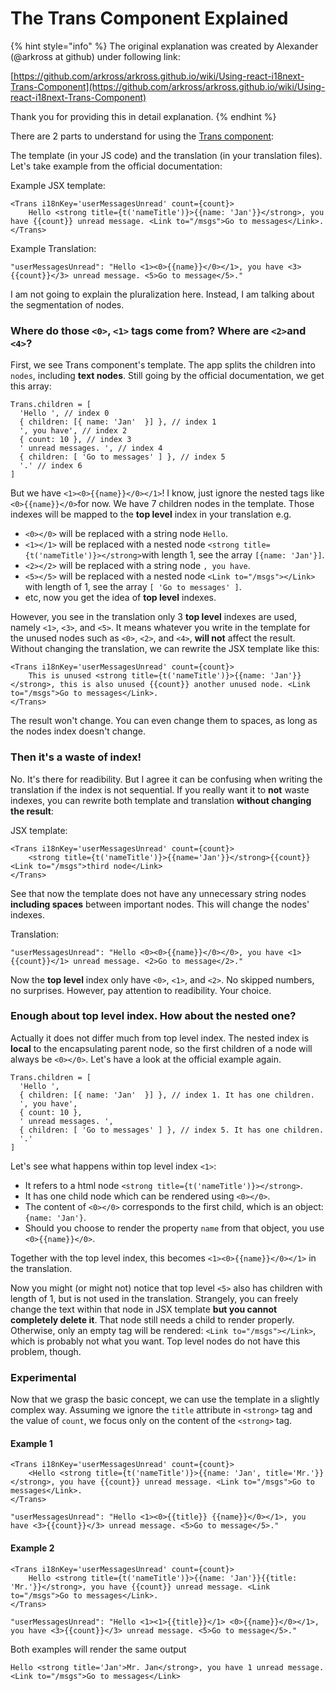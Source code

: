 # The Trans Component Explained

{% hint style="info" %}
The original explanation was created by Alexander \(@arkross at github\) under following link:  
  
[https://github.com/arkross/arkross.github.io/wiki/Using-react-i18next-Trans-Component](https://github.com/arkross/arkross.github.io/wiki/Using-react-i18next-Trans-Component)  
  
Thank you for providing this in detail explanation.
{% endhint %}

There are 2 parts to understand for using the [Trans component](../components/trans-component.md):

The template \(in your JS code\) and the translation \(in your translation files\). Let's take example from the official documentation:

Example JSX template:

```text
<Trans i18nKey='userMessagesUnread' count={count}>
    Hello <strong title={t('nameTitle')}>{{name: 'Jan'}}</strong>, you have {{count}} unread message. <Link to="/msgs">Go to messages</Link>.
</Trans>
```

Example Translation:

```text
"userMessagesUnread": "Hello <1><0>{{name}}</0></1>, you have <3>{{count}}</3> unread message. <5>Go to message</5>."
```

I am not going to explain the pluralization here. Instead, I am talking about the segmentation of nodes.

### Where do those `<0>`, `<1>` tags come from? Where are `<2>`and `<4>`?

First, we see Trans component's template. The app splits the children into `nodes`, including **text nodes**. Still going by the official documentation, we get this array:

```text
Trans.children = [
  'Hello ', // index 0
  { children: [{ name: 'Jan'  }] }, // index 1
  ', you have', // index 2
  { count: 10 }, // index 3
  ' unread messages. ', // index 4
  { children: [ 'Go to messages' ] }, // index 5
  '.' // index 6
]
```

But we have `<1><0>{{name}}</0></1>`! I know, just ignore the nested tags like `<0>{{name}}</0>`for now. We have 7 children nodes in the template. Those indexes will be mapped to the **top level** index in your translation e.g.

* `<0></0>` will be replaced with a string node `Hello`.
* `<1></1>` will be replaced with a nested node `<strong title={t('nameTitle')}></strong>`with length 1, see the array `[{name: 'Jan'}]`.
* `<2></2>` will be replaced with a string node `, you have`.
* `<5></5>` will be replaced with a nested node `<Link to="/msgs"></Link>` with length of 1, see the array `[ 'Go to messages' ]`.
* etc, now you get the idea of **top level** indexes.

However, you see in the translation only 3 **top level** indexes are used, namely `<1>`, `<3>`, and `<5>`. It means whatever you write in the template for the unused nodes such as `<0>`, `<2>`, and `<4>`, **will not** affect the result. Without changing the translation, we can rewrite the JSX template like this:

```text
<Trans i18nKey='userMessagesUnread' count={count}>
    This is unused <strong title={t('nameTitle')}>{{name: 'Jan'}}</strong>, this is also unused {{count}} another unused node. <Link to="/msgs">Go to messages</Link>.
</Trans>
```

The result won't change. You can even change them to spaces, as long as the nodes index doesn't change.

### Then it's a waste of index!

No. It's there for readibility. But I agree it can be confusing when writing the translation if the index is not sequential. If you really want it to **not** waste indexes, you can rewrite both template and translation **without changing the result**:

JSX template:

```text
<Trans i18nKey='userMessagesUnread' count={count}>
    <strong title={t('nameTitle')}>{{name='Jan'}}</strong>{{count}}<Link to="/msgs">third node</Link>
</Trans>
```

See that now the template does not have any unnecessary string nodes **including spaces** between important nodes. This will change the nodes' indexes.

Translation:

```text
"userMessagesUnread": "Hello <0><0>{{name}}</0></0>, you have <1>{{count}}</1> unread message. <2>Go to message</2>."
```

Now the **top level** index only have `<0>`, `<1>`, and `<2>`. No skipped numbers, no surprises. However, pay attention to readibility. Your choice.

### Enough about top level index. How about the nested one?

Actually it does not differ much from top level index. The nested index is **local** to the encapsulating parent node, so the first children of a node will always be `<0></0>`. Let's have a look at the official example again.

```text
Trans.children = [
  'Hello ',
  { children: [{ name: 'Jan'  }] }, // index 1. It has one children.
  ', you have',
  { count: 10 },
  ' unread messages. ',
  { children: [ 'Go to messages' ] }, // index 5. It has one children.
  '.'
]
```

Let's see what happens within top level index `<1>`:

* It refers to a html node `<strong title={t('nameTitle')}></strong>`.
* It has one child node which can be rendered using `<0></0>`.
* The content of `<0></0>` corresponds to the first child, which is an object: `{name: 'Jan'}`.
* Should you choose to render the property `name` from that object, you use `<0>{{name}}</0>`.

Together with the top level index, this becomes `<1><0>{{name}}</0></1>` in the translation.

Now you might \(or might not\) notice that top level `<5>` also has children with length of 1, but is not used in the translation. Strangely, you can freely change the text within that node in JSX template **but you cannot completely delete it**. That node still needs a child to render properly. Otherwise, only an empty tag will be rendered: `<Link to="/msgs"></Link>`, which is probably not what you want. Top level nodes do not have this problem, though.

### Experimental

Now that we grasp the basic concept, we can use the template in a slightly complex way. Assuming we ignore the `title` attribute in `<strong>` tag and the value of `count`, we focus only on the content of the `<strong>` tag.

#### Example 1

```text
<Trans i18nKey='userMessagesUnread' count={count}>
    <Hello <strong title={t('nameTitle')}>{{name: 'Jan', title='Mr.'}}</strong>, you have {{count}} unread message. <Link to="/msgs">Go to messages</Link>.
</Trans>
```

```text
"userMessagesUnread": "Hello <1><0>{{title}} {{name}}</0></1>, you have <3>{{count}}</3> unread message. <5>Go to message</5>."
```

#### Example 2

```text
<Trans i18nKey='userMessagesUnread' count={count}>
    Hello <strong title={t('nameTitle')}>{{name: 'Jan'}}{{title: 'Mr.'}}</strong>, you have {{count}} unread message. <Link to="/msgs">Go to messages</Link>.
</Trans>
```

```text
"userMessagesUnread": "Hello <1><1>{{title}}</1> <0>{{name}}</0></1>, you have <3>{{count}}</3> unread message. <5>Go to message</5>."
```

Both examples will render the same output

```text
Hello <strong title='Jan'>Mr. Jan</strong>, you have 1 unread message. <Link to="/msgs">Go to messages</Link>
```

